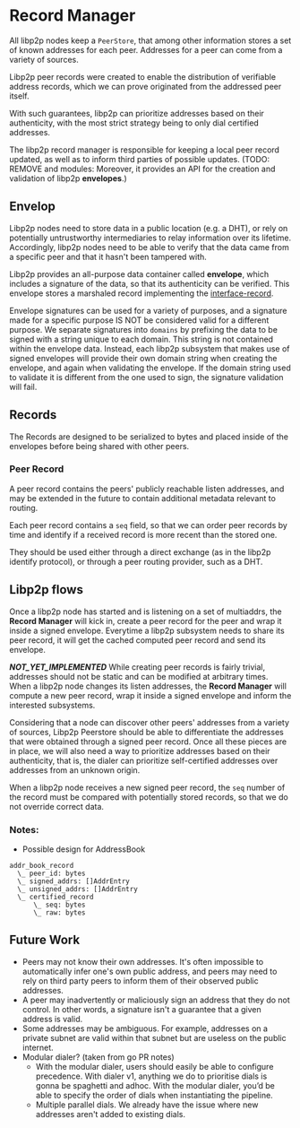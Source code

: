 # Record Manager

All libp2p nodes keep a `PeerStore`, that among other information stores a set of known addresses for each peer. Addresses for a peer can come from a variety of sources.

Libp2p peer records were created to enable the distribution of verifiable address records, which we can prove originated from the addressed peer itself. 

With such guarantees, libp2p can prioritize addresses based on their authenticity, with the most strict strategy being to only dial certified addresses.

The libp2p record manager is responsible for keeping a local peer record updated, as well as to inform third parties of possible updates. (TODO: REMOVE and modules: Moreover, it provides an API for the creation and validation of libp2p **envelopes**.)

## Envelop

Libp2p nodes need to store data in a public location (e.g. a DHT), or rely on potentially untrustworthy intermediaries to relay information over its lifetime. Accordingly, libp2p nodes need to be able to verify that the data came from a specific peer and that it hasn't been tampered with.

Libp2p provides an all-purpose data container called **envelope**, which includes a signature of the data, so that its authenticity can be verified. This envelope stores a marshaled record implementing the [interface-record](https://github.com/libp2p/js-libp2p-interfaces/tree/master/src/record).

Envelope signatures can be used for a variety of purposes, and a signature made for a specific purpose IS NOT be considered valid for a different purpose. We separate signatures into `domains` by prefixing the data to be signed with a string unique to each domain. This string is not contained within the envelope data. Instead, each libp2p subsystem that makes use of signed envelopes will provide their own domain string when creating the envelope, and again when validating the envelope. If the domain string used to validate it is different from the one used to sign, the signature validation will fail.

## Records

The Records are designed to be serialized to bytes and placed inside of the envelopes before being shared with other peers.

### Peer Record

A peer record contains the peers' publicly reachable listen addresses, and may be extended in the future to contain additional metadata relevant to routing.

Each peer record contains a `seq` field, so that we can order peer records by time and identify if a received record is more recent than the stored one.

They should be used either through a direct exchange (as in the libp2p identify protocol), or through a peer routing provider, such as a DHT. 

## Libp2p flows

Once a libp2p node has started and is listening on a set of multiaddrs, the **Record Manager** will kick in, create a peer record for the peer and wrap it inside a signed envelope. Everytime a libp2p subsystem needs to share its peer record, it will get the cached computed peer record and send its envelope.

**_NOT_YET_IMPLEMENTED_** While creating peer records is fairly trivial, addresses should not be static and can be modified at arbitrary times. When a libp2p node changes its listen addresses, the **Record Manager** will compute a new peer record, wrap it inside a signed envelope and inform the interested subsystems.

Considering that a node can discover other peers' addresses from a variety of sources, Libp2p Peerstore should be able to differentiate the addresses that were obtained through a signed peer record. Once all these pieces are in place, we will also need a way to prioritize addresses based on their authenticity, that is, the dialer can prioritize self-certified addresses over addresses from an unknown origin.

When a libp2p node receives a new signed peer record, the `seq` number of the record must be compared with potentially stored records, so that we do not override correct data.

### Notes:

- Possible design for AddressBook

```
addr_book_record
  \_ peer_id: bytes
  \_ signed_addrs: []AddrEntry
  \_ unsigned_addrs: []AddrEntry
  \_ certified_record
      \_ seq: bytes
      \_ raw: bytes
```

## Future Work

- Peers may not know their own addresses. It's often impossible to automatically infer one's own public address, and peers may need to rely on third party peers to inform them of their observed public addresses.
- A peer may inadvertently or maliciously sign an address that they do not control. In other words, a signature isn't a guarantee that a given address is valid.
- Some addresses may be ambiguous. For example, addresses on a private subnet are valid within that subnet but are useless on the public internet.
- Modular dialer? (taken from go PR notes)
  - With the modular dialer, users should easily be able to configure precedence. With dialer v1, anything we do to prioritise dials is gonna be spaghetti and adhoc. With the modular dialer, you’d be able to specify the order of dials when instantiating the pipeline.
  - Multiple parallel dials. We already have the issue where new addresses aren't added to existing dials.
